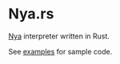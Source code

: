 # Nya.rs

[Nya](https://github.com/sech1p/nya) interpreter written in Rust.

See [examples](examples) for sample code.
